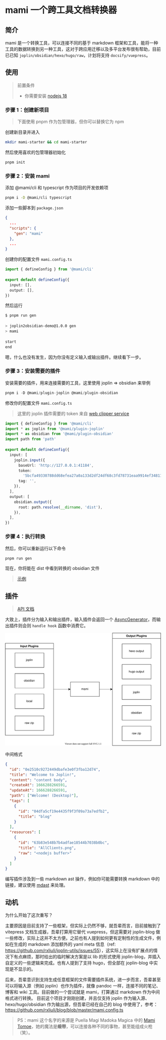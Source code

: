 # mami 一个跨工具文档转换器

## 简介

mami 是一个转换工具，可以连接不同的基于 markdown 框架和工具，能将一种工具的数据转换到另一种工具，这对于跨应用迁移以及多平台发布很有帮助，目前已已知 `joplin/obsidian/hexo/hugo/raw`，计划将支持 `docsify/vuepress`。

## 使用

> 前置条件
>
> - 你需要安装 [nodejs 18](https://nodejs.org/en/download/)

### 步骤 1：创建新项目

> 下面使用 pnpm 作为包管理器，但你可以替换它为 npm

创建新目录并进入

```sh
mkdir mami-starter && cd mami-starter
```

然后使用喜欢的包管理器初始化

```sh
pnpm init
```

### 步骤 2：安装 mami

添加 @mami/cli 和 typescript 作为项目的开发依赖项

```sh
pnpm i -D @mami/cli typescript
```

添加一些脚本到 `package.json`

```json
{
  ...
  "scripts": {
    "gen": "mami"
  },
  ...
}
```

创建你的配置文件 `mami.config.ts`

```ts
import { defineConfig } from '@mami/cli'

export default defineConfig({
  input: [],
  output: [],
})
```

然后运行

```sh
$ pnpm run gen

> joplin2obsidian-demo@1.0.0 gen
> mami

start
end
```

嗯，什么也没有发生，因为你没有定义输入或输出插件。继续看下一步。

### 步骤 3：安装需要的插件

安装需要的插件，用来连接需要的工具，这里使用 joplin => obsidian 来举例

```ts
pnpm i -D @mami/plugin-joplin @mami/plugin-obsidian
```

修改你的配置文件 `mami.config.ts`

> 这里的 joplin 插件需要的 token 来自 [web clipper service](https://joplinapp.org/clipper/#troubleshooting-the-web-clipper-service)

```ts
import { defineConfig } from '@mami/cli'
import * as joplin from '@mami/plugin-joplin'
import * as obsidian from '@mami/plugin-obsidian'
import path from 'path'

export default defineConfig({
  input: [
    joplin.input({
      baseUrl: 'http://127.0.0.1:41184',
      token:
        '5bcfa49330788dd68efea27a0a133d2df24df68c3fd78731eaa9914ef34811a34a782233025ed8a651677ec303de6a04e54b57a27d48898ff043fd812d8e0b31',
      tag: '',
    }),
  ],
  output: [
    obsidian.output({
      root: path.resolve(__dirname, 'dist'),
    }),
  ],
})
```

### 步骤 4：执行转换

然后，你可以重新运行以下命令

```sh
pnpm run gen
```

现在，你将能在 dist 中看到转换的 obsidian 文件

> [示例](https://github.com/rxliuli/mami/tree/master/demos/joplin2obsidian-demo)

## 插件

> [API 文档](https://paka.dev/npm/@mami/cli@latest/api)

大致上，插件分为输入和输出插件，输入插件会返回一个 [AsyncGenerator](https://developer.mozilla.org/en-US/docs/Web/JavaScript/Reference/Global_Objects/AsyncGenerator)，而输出插件则会则 `handle hook` 函数中消费它。

![design](./public/design.drawio.svg)

中间格式

```json
{
  "id": "0e2510c9272449dbafe3e0f3fba12d74",
  "title": "Welcome to Joplin!",
  "content": "content body",
  "createAt": 1666288266591,
  "updateAt": 1666288266591,
  "path": ["Welcome! (Desktop)"],
  "tags": [
    {
      "id": "04dfa5cf19e4435f9f3f09a73a7edfb2",
      "title": "blog"
    }
  ],
  "resources": [
    {
      "id": "63b83e548b7b4adfae18544b7038b0bc",
      "title": "AllClients.png",
      "raw": "<nodejs buffer>"
    }
  ]
}
```

编写插件涉及到一些 markdown ast 操作，例如你可能需要转换 markdown 中的链接，建议使用 [mdast](https://github.com/syntax-tree/mdast) 来处理。

## 动机

为什么开始了这次重写？

主要原因是目前支持了一些框架，但实际上仍然不够，就吾辈而言，目前接触到了 vitepress 文档生成器，吾辈打算用它替代 vuepress，但这需要对 joplin-blog 做一些修改，实际上这并不太方便。之前也有人提到如何更有定制性的生成文件，例如在生成的 markdown 添加额外的 yaml meta 信息（ref: <https://github.com/rxliuli/joplin-utils/issues/55>），这实际上在没有扩展点的情况下有点麻烦，那时给出的临时解决方案是以 lib 的形式使用 joplin-blog，并插入自定义的一些逻辑来完成。也有人提到了支持 hugo，但全部在 joplin-blog 中实现是不显示的。

后来，吾辈意识到支持生成任意框架的文件需要插件系统，进一步而言，吾辈甚至可以将输入源（例如 joplin）也作为插件，就像 pandoc 一样，连接不同的笔记、博客和 wiki 工具。目前做的一个尝试就是 mami，打算通过 markdown 作为中间格式进行转换。
目前这个项目才刚刚创建，并且仅支持 joplin 作为输入源、hexo/hugo/obsidian 作为输出源，但吾辈已经在自己的 blog 中使用了，参考：<https://github.com/rxliuli/blog/blob/master/mami.config.ts>

> PS：mami 这个名字的来源是 Puella Magi Madoka Magica 中的 [Mami Tomoe](https://en.wikipedia.org/wiki/Mami_Tomoe)，她的魔法是**缎带**，可以连接各种不同的事物，甚至能组成火枪（笑）。
